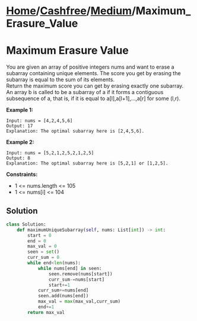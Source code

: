 # [Home](./../..)/[Cashfree](./..)/[Medium](./)/Maximum_Erasure_Value
<h1>Maximum Erasure Value</h1>

<p>
You are given an array of positive integers nums and want to erase a subarray containing unique elements. The score you get by erasing the subarray is equal to the sum of its elements.
<br>
Return the maximum score you can get by erasing exactly one subarray.
<br>
An array b is called to be a subarray of a if it forms a contiguous subsequence of a, that is, if it is equal to a[l],a[l+1],...,a[r] for some (l,r).
</p>

<b>Example 1:</b>

    Input: nums = [4,2,4,5,6]
    Output: 17
    Explanation: The optimal subarray here is [2,4,5,6].
    
<b>Example 2:</b>

    Input: nums = [5,2,1,2,5,2,1,2,5]
    Output: 8
    Explanation: The optimal subarray here is [5,2,1] or [1,2,5].

<b>Constraints:</b>

- 1 <= nums.length <= 105
- 1 <= nums[i] <= 104

<h2>Solution</h2>

```python
class Solution:
    def maximumUniqueSubarray(self, nums: List[int]) -> int:
        start = 0
        end = 0
        max_val = 0
        seen = set()
        curr_sum = 0
        while end<len(nums):
            while nums[end] in seen:
                seen.remove(nums[start])
                curr_sum-=nums[start]
                start+=1
            curr_sum+=nums[end]
            seen.add(nums[end])
            max_val = max(max_val,curr_sum)
            end+=1
        return max_val
```
